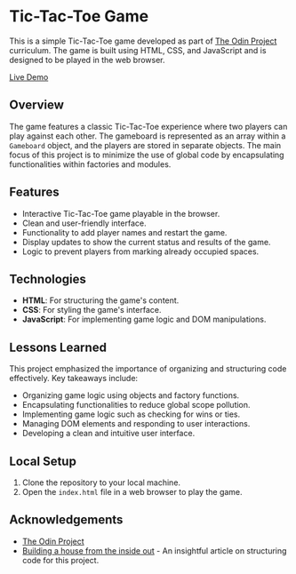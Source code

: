 # Tic-Tac-Toe Game

This is a simple Tic-Tac-Toe game developed as part of [The Odin Project](https://www.theodinproject.com/lessons/node-path-javascript-tic-tac-toe#building-a-house-from-the-inside-out) curriculum. The game is built using HTML, CSS, and JavaScript and is designed to be played in the web browser. 

[Live Demo](https://zeynepa9.github.io/tic-tac-toe/)

## Overview

The game features a classic Tic-Tac-Toe experience where two players can play against each other. The gameboard is represented as an array within a `Gameboard` object, and the players are stored in separate objects. The main focus of this project is to minimize the use of global code by encapsulating functionalities within factories and modules.

## Features

- Interactive Tic-Tac-Toe game playable in the browser.
- Clean and user-friendly interface.
- Functionality to add player names and restart the game.
- Display updates to show the current status and results of the game.
- Logic to prevent players from marking already occupied spaces.

## Technologies

- **HTML**: For structuring the game's content.
- **CSS**: For styling the game's interface.
- **JavaScript**: For implementing game logic and DOM manipulations.

## Lessons Learned

This project emphasized the importance of organizing and structuring code effectively. Key takeaways include:

- Organizing game logic using objects and factory functions.
- Encapsulating functionalities to reduce global scope pollution.
- Implementing game logic such as checking for wins or ties.
- Managing DOM elements and responding to user interactions.
- Developing a clean and intuitive user interface.

## Local Setup

1. Clone the repository to your local machine.
2. Open the `index.html` file in a web browser to play the game.


## Acknowledgements

- [The Odin Project](https://www.theodinproject.com/)
- [Building a house from the inside out](https://www.ayweb.dev/blog/building-a-house-from-the-inside-out) - An insightful article on structuring code for this project.
